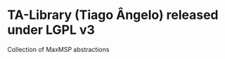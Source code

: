 TA-Library (Tiago Ângelo)
released under LGPL v3
=================================

Collection of MaxMSP abstractions
